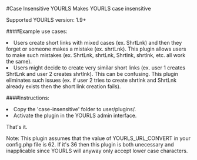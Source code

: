 #Case Insensitive YOURLS Makes YOURLS case insensitive

Supported YOURLS version: 1.9+

####Example use cases:

<li>Users create short links with mixed cases (ex. ShrtLnk) and then they forget or someone makes a mistake (ex. shrtLnk). This plugin allows users to make such mistakes (ex. ShrtLnk, shrtLnk, Shrtlnk, shrtlnk, etc. all work the same).</li>

<li>Users might decide to create very similar short links (ex. user 1 creates ShrtLnk and user 2 creates shrtlnk). This can be confusing. This plugin eliminates such issues (ex. if user 2 tries to create shrtlnk and ShrtLnk already exists then the short link creation fails).</li>

####Instructions:

<li>Copy the 'case-insensitive' folder to user/plugins/.</li>
<li>Activate the plugin in the YOURLS admin interface.</li>

That's it.

Note: This plugin assumes that the value of YOURLS_URL_CONVERT in your config.php file is 62. If it's 36 then this plugin is both unecessary and inapplicable since YOURLS will anyway only accept lower case characters.
